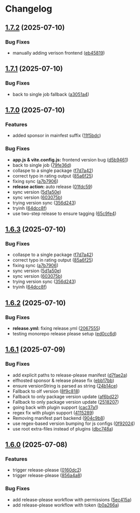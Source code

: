 # Changelog

## [1.7.2](https://github.com/anmol210202/rating-aggregator-/compare/v1.7.1...v1.7.2) (2025-07-10)


### Bug Fixes

* manually adding verison frontend ([eb45819](https://github.com/anmol210202/rating-aggregator-/commit/eb45819613b95ca0fe065c610ff2e56bbee32ca3))

## [1.7.1](https://github.com/anmol210202/rating-aggregator-/compare/v1.7.0...v1.7.1) (2025-07-10)


### Bug Fixes

* back to single job fallback ([a3051a4](https://github.com/anmol210202/rating-aggregator-/commit/a3051a40c4dee9c72fe79c9f9ed06a4da68ca2af))

## [1.7.0](https://github.com/anmol210202/rating-aggregator-/compare/v1.6.2...v1.7.0) (2025-07-10)


### Features

* added sponsor in mainfest suffix ([11f5bdc](https://github.com/anmol210202/rating-aggregator-/commit/11f5bdcf7c9a9fdba97a68ca8bf08b466f1136db))


### Bug Fixes

* **app.js & vite.config.js:** frontend version bug ([d5b9461](https://github.com/anmol210202/rating-aggregator-/commit/d5b9461dae3ba805a16cea1996c190a7f0017b84))
* back to single job ([79fe36d](https://github.com/anmol210202/rating-aggregator-/commit/79fe36dc8249014983ea63183bbb27bf24233e96))
* collaspe to a single package ([f7d7a42](https://github.com/anmol210202/rating-aggregator-/commit/f7d7a423f4ad42ae7e1576fbc9e422bf29ab5877))
* correct typo in rating output ([85a6f25](https://github.com/anmol210202/rating-aggregator-/commit/85a6f25e2020307a2eaa37b419f45593b2510564))
* fixing sync ([a7b7906](https://github.com/anmol210202/rating-aggregator-/commit/a7b7906439f153de358182677c328d2175b5b63c))
* **release action:** auto release ([01fdc59](https://github.com/anmol210202/rating-aggregator-/commit/01fdc59d3f2b815381313aad612d32311aad9c35))
* sync version ([5d1a50e](https://github.com/anmol210202/rating-aggregator-/commit/5d1a50e874dba68f80b0ceee2e331a4135e04de7))
* sync version ([603075b](https://github.com/anmol210202/rating-aggregator-/commit/603075ba378c257b1bc37c14b66611bcffd388c6))
* trying version sync ([356d243](https://github.com/anmol210202/rating-aggregator-/commit/356d243b2d9d52774e8d8676070416e575c2333a))
* tryinh ([64dcc8f](https://github.com/anmol210202/rating-aggregator-/commit/64dcc8ff48cb2651ed581f8fffba3d6df6fd7d81))
* use two-step release to ensure tagging ([65c9fe4](https://github.com/anmol210202/rating-aggregator-/commit/65c9fe4e1513bf73299d703e6142c669ec8d197e))

## [1.6.3](https://github.com/anmol210202/rating-aggregator-/compare/v1.6.2...v1.6.3) (2025-07-10)


### Bug Fixes

* collaspe to a single package ([f7d7a42](https://github.com/anmol210202/rating-aggregator-/commit/f7d7a423f4ad42ae7e1576fbc9e422bf29ab5877))
* correct typo in rating output ([85a6f25](https://github.com/anmol210202/rating-aggregator-/commit/85a6f25e2020307a2eaa37b419f45593b2510564))
* fixing sync ([a7b7906](https://github.com/anmol210202/rating-aggregator-/commit/a7b7906439f153de358182677c328d2175b5b63c))
* sync version ([5d1a50e](https://github.com/anmol210202/rating-aggregator-/commit/5d1a50e874dba68f80b0ceee2e331a4135e04de7))
* sync version ([603075b](https://github.com/anmol210202/rating-aggregator-/commit/603075ba378c257b1bc37c14b66611bcffd388c6))
* trying version sync ([356d243](https://github.com/anmol210202/rating-aggregator-/commit/356d243b2d9d52774e8d8676070416e575c2333a))
* tryinh ([64dcc8f](https://github.com/anmol210202/rating-aggregator-/commit/64dcc8ff48cb2651ed581f8fffba3d6df6fd7d81))

## [1.6.2](https://github.com/anmol210202/rating-aggregator-/compare/v1.6.1...v1.6.2) (2025-07-10)


### Bug Fixes

* **release.yml:** fixing release.yml ([2067555](https://github.com/anmol210202/rating-aggregator-/commit/20675553a4934dce6666679b919b3ef929d0fe89))
* testing monorepo release please setup ([ed0cc6d](https://github.com/anmol210202/rating-aggregator-/commit/ed0cc6d19d37327330c956b646f9da03d6a53527))

## [1.6.1](https://github.com/anmol210202/rating-aggregator-/compare/v1.6.0...v1.6.1) (2025-07-09)


### Bug Fixes

* add explicit paths to release-please manifest ([d7fae2a](https://github.com/anmol210202/rating-aggregator-/commit/d7fae2aa0d3a0e616e52c657fe0cb5fa106ad0b7))
* elfhosted sponsor & release please fix ([ebb17bb](https://github.com/anmol210202/rating-aggregator-/commit/ebb17bb29173cf93af2ebf6d9c695622cee65b69))
* ensure versionString is parsed as string ([24b14ce](https://github.com/anmol210202/rating-aggregator-/commit/24b14ce61afa7c48a4aaf37f84ed3625dea39b7f))
* Fallback to olf version ([8f9c818](https://github.com/anmol210202/rating-aggregator-/commit/8f9c8182122332b813c353735bf5cd31261499c3))
* Fallback to only package version update ([af6bd22](https://github.com/anmol210202/rating-aggregator-/commit/af6bd22a0f726af215ee69636750816c7be37198))
* Fallback to only package version update ([2518207](https://github.com/anmol210202/rating-aggregator-/commit/251820712434a70cc411b981507acec5be1a2946))
* going back with plugin support ([cac37a1](https://github.com/anmol210202/rating-aggregator-/commit/cac37a1f2eae3f623ff43e33dd2bc20947f94a8b))
* regex fix with plugin support ([4115289](https://github.com/anmol210202/rating-aggregator-/commit/4115289bc5303fcc10063b0cf9b9e31b70d4d380))
* Removing manifest part backend ([904c9b8](https://github.com/anmol210202/rating-aggregator-/commit/904c9b832610a5387473e676dec56a28780055f5))
* use regex-based version bumping for js configs ([0f92024](https://github.com/anmol210202/rating-aggregator-/commit/0f92024a2bb3b1136cf3a70a07dcafe9c39b1d8a))
* use root extra-files instead of plugins ([dbc748a](https://github.com/anmol210202/rating-aggregator-/commit/dbc748ae8fb06cead26422b22120e2f231ea8327))

## [1.6.0](https://github.com/anmol210202/rating-aggregator-/compare/v1.5.0...v1.6.0) (2025-07-08)


### Features

* trigger release-please ([0160dc2](https://github.com/anmol210202/rating-aggregator-/commit/0160dc2e70e26fe72e7f524c979605d67acba0bb))
* trigger release-please ([856a4a8](https://github.com/anmol210202/rating-aggregator-/commit/856a4a8a9ea3e2a632c8a2ee31695abdefaf120b))


### Bug Fixes

* add release-please workflow with permissions ([5ec415a](https://github.com/anmol210202/rating-aggregator-/commit/5ec415a4dbe17ffcaf4cf90d5f81c34b414b2199))
* add release-please workflow with token ([b0a266a](https://github.com/anmol210202/rating-aggregator-/commit/b0a266ada69cc26555b6899eb9f75afb9f1c2a64))

